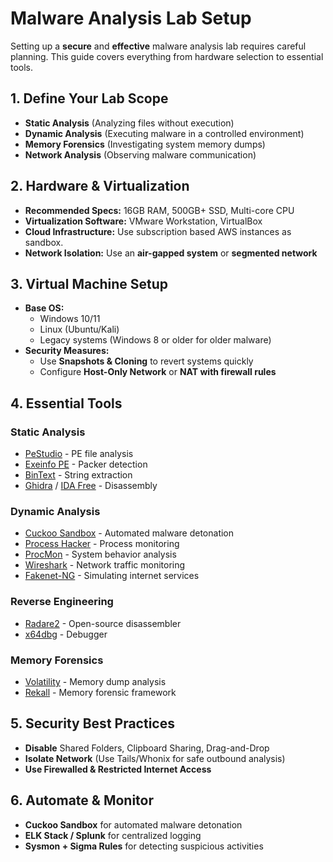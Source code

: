 # Malware Analysis Lab Setup

Setting up a **secure** and **effective** malware analysis lab requires careful planning. This guide covers everything from hardware selection to essential tools.

## 1. Define Your Lab Scope
- **Static Analysis** (Analyzing files without execution)
- **Dynamic Analysis** (Executing malware in a controlled environment)
- **Memory Forensics** (Investigating system memory dumps)
- **Network Analysis** (Observing malware communication)

## 2. Hardware & Virtualization
- **Recommended Specs:** 16GB RAM, 500GB+ SSD, Multi-core CPU
- **Virtualization Software:** VMware Workstation, VirtualBox
- **Cloud Infrastructure:** Use subscription based AWS instances as sandbox.
- **Network Isolation:** Use an **air-gapped system** or **segmented network**

## 3. Virtual Machine Setup
- **Base OS:**
  - Windows 10/11
  - Linux (Ubuntu/Kali)
  - Legacy systems (Windows 8 or older for older malware)
- **Security Measures:**
  - Use **Snapshots & Cloning** to revert systems quickly
  - Configure **Host-Only Network** or **NAT with firewall rules**

## 4. Essential Tools
### Static Analysis
- [PeStudio](https://www.winitor.com/) - PE file analysis
- [Exeinfo PE](http://www.exeinfo.xn.pl/) - Packer detection
- [BinText](https://www.mcafee.com/enterprise/en-us/threat-intelligence/mcafee-labs.html) - String extraction
- [Ghidra](https://ghidra-sre.org/) / [IDA Free](https://hex-rays.com/ida-free/) - Disassembly

### Dynamic Analysis
- [Cuckoo Sandbox](https://cuckoosandbox.org/) - Automated malware detonation
- [Process Hacker](https://processhacker.sourceforge.io/) - Process monitoring
- [ProcMon](https://docs.microsoft.com/en-us/sysinternals/downloads/procmon) - System behavior analysis
- [Wireshark](https://www.wireshark.org/) - Network traffic monitoring
- [Fakenet-NG](https://github.com/fireeye/flare-fakenet-ng) - Simulating internet services

### Reverse Engineering
- [Radare2](https://rada.re/n/) - Open-source disassembler
- [x64dbg](https://x64dbg.com/) - Debugger

### Memory Forensics
- [Volatility](https://github.com/volatilityfoundation/volatility) - Memory dump analysis
- [Rekall](https://github.com/google/rekall) - Memory forensic framework

## 5. Security Best Practices
- **Disable** Shared Folders, Clipboard Sharing, Drag-and-Drop
- **Isolate Network** (Use Tails/Whonix for safe outbound analysis)
- **Use Firewalled & Restricted Internet Access**

## 6. Automate & Monitor
- **Cuckoo Sandbox** for automated malware detonation
- **ELK Stack / Splunk** for centralized logging
- **Sysmon + Sigma Rules** for detecting suspicious activities
